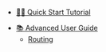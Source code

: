 <!-- docs/_sidebar.md -->
- [🏃‍♂️ Quick Start Tutorial](quickstart.md)
<!-- - Tutorial - User Guide
    - [First Steps]()
    - [Routing Basics]()
    - [Routing Patterns & URL Params]()
    - [Mounting Routers and Sub Routers]()
    - [Middleware]() -->
<!-- docs/advanced_user_guide/_sidebar.md -->
- [📚 Advanced User Guide](advanced_user_guide/index.md)
    - [Routing](advanced_user_guide/routing.md)